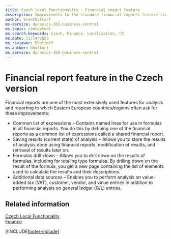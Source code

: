 ```yaml
---
title: Czech local functionality - Financial report feature
description: Improvements to the standard financial reports feature (common list of expressions, saving results, formulas drill-down, additional data sources).
author: brentholtorf
ms-service: dynamics-365-business-central
ms.topic: conceptual
ms.search.keywords: Czech, Finance, Localization, CZ
ms.date: 11/14/2023
ms.reviewer: bholtorf
ms.author: bholtorf
ms.service: dynamics-365-business-central
---
```


# Financial report feature in the Czech version

Financial reports are one of the most extensively used features for analysis and reporting to which Eastern European countries/regions often ask for these improvements:

- Common list of expressions – Contains named lines for use in formulas in all financial reports. You do this by defining one of the financial reports as a common list of expressions called a shared financial report.
- Saving results (current state) of analysis – Allows you to store the results of analysis done using financial reports, modification of results, and retrieval of results later on.
- Formulas drill-down – Allows you to drill down on the results of formulas, including for totaling type formulas. By drilling down on the result of the formula, you get a new page containing the list of elements used to calculate the results and their descriptions.
- Additional data sources – Enables you to perform analysis on value-added tax (VAT), customer, vendor, and value entries in addition to performing analysis on general ledger (G/L) entries.

## Related information

[Czech Local Functionality](czech-local-functionality.md)  
[Finance](../../finance.md)  

[!INCLUDE[footer-include](../../includes/footer-banner.md)]
